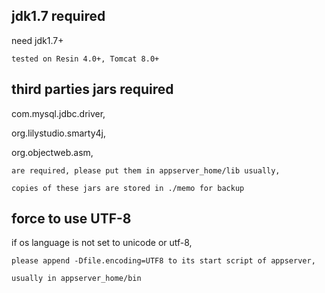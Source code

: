 
## jdk1.7 required ##
need jdk1.7+
	
	tested on Resin 4.0+, Tomcat 8.0+

## third parties jars required  ##
com.mysql.jdbc.driver,

org.lilystudio.smarty4j,

org.objectweb.asm,

	are required, please put them in appserver_home/lib usually,
	
	copies of these jars are stored in ./memo for backup

## force to use UTF-8 ##
if os language is not set to unicode or utf-8, 

	please append -Dfile.encoding=UTF8 to its start script of appserver,
	
	usually in appserver_home/bin
